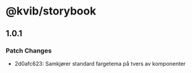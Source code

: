 # @kvib/storybook

## 1.0.1

### Patch Changes

- 2d0afc623: Samkjører standard fargetema på tvers av komponenter
